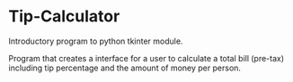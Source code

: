 # Tip-Calculator
Introductory program to python tkinter module.

Program that creates a interface for a user to calculate a total bill (pre-tax) including tip percentage and the amount of money per person. 
